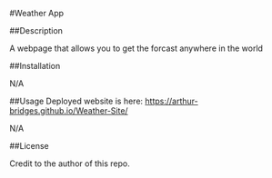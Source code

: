 #Weather App

##Description

A webpage that allows you to get the forcast anywhere in the world

##Installation

N/A

##Usage
Deployed website is here: https://arthur-bridges.github.io/Weather-Site/

N/A

##License 

Credit to the author of this repo.
